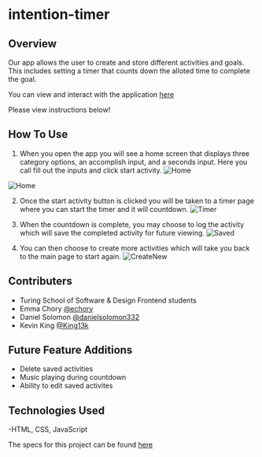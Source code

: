 # intention-timer

## Overview
Our app allows the user to create and store different activities and goals. This includes setting a timer that counts down the alloted time to complete the goal. 

You can view and interact with the application [here](https://echory.github.io/intention-timer/)

Please view instructions below!

## How To Use

1. When you open the app you will see a home screen that displays three category options, an accomplish input, and a seconds input. Here you call fill out the inputs and click start activity.
![Home](https://user-images.githubusercontent.com/81824035/140668011-09d0f96f-1fd2-44be-bb4b-69c6e24b8e08.png">)

![Home](https://user-images.githubusercontent.com/81824035/140668013-f0c1f5e0-80ed-4e0e-b9b8-8a3365e3cd40.png">)

2. Once the start activity button is clicked you will be taken to a timer page where you can start the timer and it will countdown. 
![Timer]("https://user-images.githubusercontent.com/81824035/140668016-29543d25-5a75-4d98-8501-7933172a34f8.png">)

3. When the countdown is complete, you may choose to log the activity which will save the completed activity for future viewing.
![Saved](https://user-images.githubusercontent.com/81824035/140668017-ca2c1a97-4f35-4f55-900f-2a944f53ce19.png">)

4. You can then choose to create more activities which will take you back to the main page to start again.
![CreateNew](https://user-images.githubusercontent.com/81824035/140668019-3fc50746-025c-47ac-8999-cef007b0ec63.png">)

## Contributers
- Turing School of Software & Design Frontend students
 - Emma Chory [@echory](https://github.com/Echory)
 - Daniel Solomon [@danielsolomon332](https://github.com/danielsolomon332)
 - Kevin King [@King13k](https://github.com/King13k)

 ## Future Feature Additions
- Delete saved activities
- Music playing during countdown
- Ability to edit saved activites

## Technologies Used

-HTML, CSS, JavaScript

The specs for this project can be found [here](https://frontend.turing.edu/projects/module-1/intention-timer-group.html)